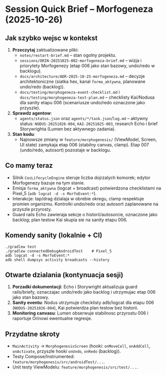 # Session Quick Brief – Morfogeneza (2025-10-26)

## Jak szybko wejsc w kontekst
1. **Przeczytaj** zaktualizowane pliki:
   - `notes/restart-brief.md` – stan ogolny projektu.
   - `sessions/ORIN-20251025-002-morfogeneza-brief.md` – wizja i priorytety Morfogenezy (etap 006 jako stan bazowy, undo/redo w backlogu).
   - `docs/architecture/ADR-2025-10-25-morfogeneza.md` – decyzje architektoniczne (siatka hex, kanal `forma_aktywna`, planowane undo/redo (backlog)).
   - `docs/testing/morphogeneza-event-checklist.md` i `docs/testing/morphogeneza-test-plan.md` – checklisty Kai/Nodusa dla sanity etapu 006 (scenariusze undo/redo oznaczone jako przyszle).
2. **Sprawdz agentow**:
   - `agents/status.json` oraz `agents/*/task.json`/`log.md` – aktywny status: `NODUS-20251026-004`, `KAI-20251025-003`, research Echo i brief Storywrighta (Lumen bez aktywnego zadania).
3. **Stan kodu**:
   - Najnowsze zmiany w `feature/morphogenesis/` (ViewModel, Screen, UI state) zamykaja etap 006 (stabilny canvas, clamp). Etap 007 (undo/redo, autosort) pozostaje w backlogu.

## Co mamy teraz
- Silnik `CosLifecycleEngine` steruje liczba dojrzalych komorek; edytor Morfogenezy bazuje na tym stanie.
- Emisja `forma_aktywna` (logcat + broadcast) potwierdzona checklistami na Pixel_5 (`adb logcat -d -s MorfoEvent:*`).
- Interakcje: tap/drag dzialaja w obrebie okregu, clamp respektuje promien organizmu. Kontrolki undo/redo oraz autosort zaplanowane na przyszle przyrosty.
- Guard rails Echo zawieraja sekcje o historii/autosorcie, oznaczone jako backlog; plan testow Kai skupia sie na sanity etapu 006.

## Komendy sanity (lokalnie + CI)
```
./gradlew test
./gradlew connectedDebugAndroidTest    # Pixel_5
adb logcat -d -s MorfoEvent:*
adb shell dumpsys activity broadcasts --history
```

## Otwarte dzialania (kontynuacja sesji)
1. **Porzadki dokumentacji**: Echo i Storywright aktualizuja guard rails/briefy, oznaczajac undo/redo jako backlog i utrzymujac etap 006 jako stan bazowy.
2. **Sanity eventu**: Nodus utrzymuje checklisty adb/logcat dla etapu 006 (`NODUS-20251026-004`), Kai potwierdza plan testow bez historii.
3. **Monitoring canvasu**: Lumen obserwuje stabilnosc przyrostu 006 i raportuje Orinowi ewentualne regresje.

## Przydatne skroty
- `MainActivity` -> `MorphogenesisScreen` (hooki: `onMoveCell`, `onAddCell`, `onActivate`, przyszle hooki `onUndo`, `onRedo` (backlog)).
- Testy Compose/Instrumented: `feature/morphogenesis/src/androidTest/...`.
- Unit testy ViewModelu: `feature/morphogenesis/src/test/...`.
